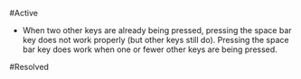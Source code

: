 #Active
* When two other keys are already being pressed, pressing the space bar key does not work properly (but other keys still do).  Pressing the space bar key does work when one or fewer other keys are being pressed.

#Resolved
